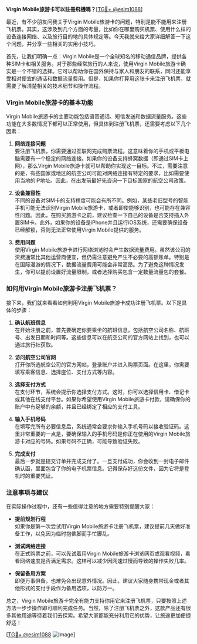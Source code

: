 **Virgin Mobile旅游卡可以註冊飛機嗎？**[[TG💪+ @esim1088](https://t.me/s/esim1088)]

最近，有不少朋友问我关于Virgin Mobile旅游卡的问题，特别是能不能用来注册飞机票。其实，这涉及到几个方面的考量，比如你在哪里购买机票、使用什么样的设备连接网络、以及旅行目的地的具体规定等。今天我就来给大家详细解答一下这个问题，并分享一些相关的实用小技巧。

首先，让我们明确一点：Virgin Mobile是一个全球知名的移动通信品牌，提供各种SIM卡和相关服务。对于那些经常旅行的人来说，使用Virgin Mobile旅游卡确实是一个不错的选择。它可以帮助你在国外保持与家人和朋友的联系，同时还能享受相对便宜的通话和数据流量费用。但是，如果你打算用这张卡来注册飞机票，就需要了解清楚相关的技术细节和操作流程。

### Virgin Mobile旅游卡的基本功能

Virgin Mobile旅游卡的主要功能包括语音通话、短信发送和数据流量服务。这些功能在大多数情况下都可以正常使用，但具体到注册飞机票，还需要考虑以下几个因素：

1. **网络连接问题**  
   要注册飞机票，你需要通过互联网完成购票流程。这意味着你的手机或平板电脑需要有一个稳定的网络连接。如果你的设备支持蜂窝数据（即通过SIM卡上网），那么Virgin Mobile旅游卡就可以帮助你实现这一目标。不过，需要注意的是，有些国家或地区的航空公司可能对网络连接有特定的要求，比如需要使用当地的IP地址。因此，在出发前最好先咨询一下目标国家的航空公司政策。

2. **设备兼容性**  
   不同的设备对SIM卡的支持程度可能会有所不同。例如，某些老旧型号的智能手机可能无法识别Virgin Mobile旅游卡，或者即使能够识别，也可能存在兼容性问题。因此，在购买旅游卡之前，建议检查一下自己的设备是否支持插入外置SIM卡。此外，如果你的设备是iPhone并且运行iOS系统，还需要确保设备已经解锁，否则无法正常使用Virgin Mobile提供的服务。

3. **费用问题**  
   使用Virgin Mobile旅游卡进行网络浏览时会产生数据流量费用。虽然该公司的资费通常比其他运营商便宜，但仍需注意避免产生不必要的高额账单。特别是在国际漫游的情况下，数据流量费用可能会非常高昂。为了避免这种情况发生，你可以提前设置好流量限制，或者选择购买包含一定数量流量包的套餐。

### 如何用Virgin Mobile旅游卡注册飞机票？

接下来，我们就来看看如何利用Virgin Mobile旅游卡成功注册飞机票。以下是具体的步骤：

1. **确认航班信息**  
   在开始注册之前，首先要确定你要乘坐的航班信息，包括航空公司名称、航班号、出发日期和时间等。这些信息可以在航空公司的官方网站上找到，也可以通过旅行社获取。

2. **访问航空公司官网**  
   打开你所选航空公司的官方网站，登录账户并进入购票页面。在这里，你需要填写乘客信息、选择座位、支付方式等内容。

3. **选择支付方式**  
   在支付环节，系统会提示你选择支付方式。这时，你可以选择信用卡、借记卡或其他在线支付平台。如果你希望使用Virgin Mobile旅游卡付款，请确保你的账户中有足够的余额，并且已经绑定了相应的支付工具。

4. **输入手机号码**  
   在填写完所有必要信息后，系统通常会要求你输入手机号码以接收验证码。这里非常重要的一点是，要确保输入的手机号码是你正在使用的Virgin Mobile旅游卡对应的号码。如果号码不正确，可能导致验证失败。

5. **完成支付**  
   最后一步就是提交订单并完成支付了。一旦支付成功，你会收到一封电子邮件确认函，里面包含了你的电子机票信息。记得保存好这份文件，因为它将是登机时的重要凭证。

### 注意事项与建议

在实际操作过程中，还有一些值得注意的地方需要特别提醒大家：

- **提前规划行程**  
  如果你是第一次尝试用Virgin Mobile旅游卡注册飞机票，建议提前几天做好准备工作，以免因为临时抱佛脚而手忙脚乱。

- **测试网络连接**  
  在正式购票之前，可以先试着用Virgin Mobile旅游卡浏览网页或观看视频，看看网络速度是否满足需求。这样可以减少因网速过慢而导致的操作失败几率。

- **保留备用方案**  
  即便万事俱备，也难免会出现意外情况。因此，建议大家随身携带现金或者其他形式的支付手段作为备用选项，以防万一。

总之，Virgin Mobile旅游卡完全有能力支持你用它来注册飞机票，只要按照上述方法一步步操作即可顺利完成任务。当然，除了注册飞机票之外，这款产品还有很多其他用途等待着我们去探索。希望大家都能充分利用它的优势，让旅途更加便捷舒适！

[[TG💪+ @esim1088](https://t.me/s/esim1088) ![Image](https://i.postimg.cc/4NQfJmqS/Snipaste-2025-05-13-00-14-12.png)]